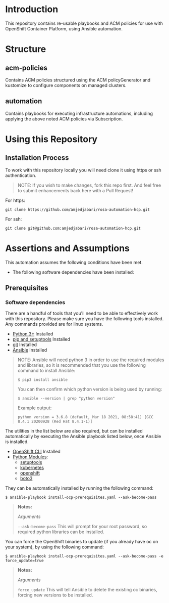 # Introduction
This repository contains re-usable playbooks and ACM policies for use with OpenShift Container Platform, using Ansible automation.

# Structure
## acm-policies
Contains ACM policies structured using the ACM policyGenerator and kustomize to configure components on managed clusters.

## automation
Contains playbooks for executing infrastructure automations, including applying the above noted ACM policies via Subscription.

# Using this Repository
## Installation Process
To work with this repository locally you will need clone it using https or ssh authentication.
> NOTE: If you wish to make changes, fork this repo first. And feel free to submit enhancements back here with a Pull Request!

For https:
```
git clone https://github.com/amjedjabari/rosa-automation-hcp.git
```

For ssh:
```
git clone git@github.com:amjedjabari/rosa-automation-hcp.git
```

# Assertions and Assumptions

This automation assumes the following conditions have been met.

- The following software dependencies have been installed:

## Prerequisites
### Software dependencies

There are a handful of tools that you'll need to be able to effectively work with this repository. Please make sure you have the following tools installed.
Any commands provided are for linux systems.

- [Python 3+](https://www.python.org/downloads/) Installed
- [pip and setuptools](https://packaging.python.org/en/latest/tutorials/installing-packages/#ensure-pip-setuptools-and-wheel-are-up-to-date) Installed
- [git](https://git-scm.com/book/en/v2/Getting-Started-Installing-Git) Installed
- [Ansible](https://docs.ansible.com/ansible/latest/installation_guide/intro_installation.html) Installed

> NOTE: Ansible will need python 3 in order to use the required modules and libraries, so it is recommended that you use
> the following command to install Ansible:
>
> ```
> $ pip3 install ansible
> ```
> You can then confirm which python version is being used by running:
> ```
> $ ansible --version | grep "python version"
> ```
> Example output:
> ```
> python version = 3.6.8 (default, Mar 18 2021, 08:58:41) [GCC 8.4.1 20200928 (Red Hat 8.4.1-1)]
> ```

The utilities in the list below are also required, but can be installed automatically by executing the Ansible playbook listed below, once Ansible is installed.

- [OpenShift CLI](https://docs.openshift.com/container-platform/4.7/cli_reference/openshift_cli/getting-started-cli.html) Installed
- [Python Modules](https://docs.python.org/3/installing/index.html):
    - [setuptools](https://pypi.org/project/setuptools/)
    - [kubernetes](https://pypi.org/project/kubernetes/)
    - [openshift](https://pypi.org/project/openshift/)
    - [boto3](https://pypi.org/project/boto3/)

They can be automatically installed by running the following command:

```
$ ansible-playbook install-ocp-prerequisites.yaml --ask-become-pass
```

> **Notes:**
>
> *Arguments*
>
> `--ask-become-pass` This will prompt for your root password, so required python libraries can be installed.

You can force the OpenShift binaries to update (if you already have oc on your system), by using the following command:
```
$ ansible-playbook install-ocp-prerequisites.yaml --ask-become-pass -e force_update=true
```

> **Notes:**
>
> *Arguments*
>
> `force_update` This will tell Ansible to delete the existing oc binaries, forcing new versions to be installed.
